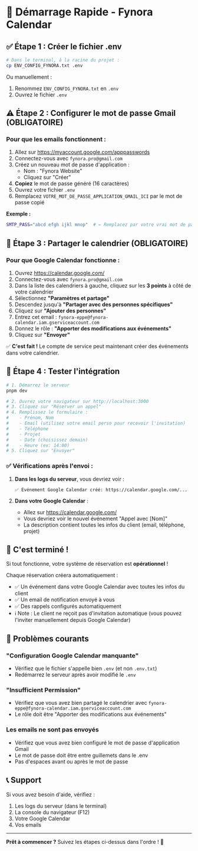 # 🚀 Démarrage Rapide - Fynora Calendar

## ✅ Étape 1 : Créer le fichier .env

```bash
# Dans le terminal, à la racine du projet :
cp ENV_CONFIG_FYNORA.txt .env
```

Ou manuellement :
1. Renommez `ENV_CONFIG_FYNORA.txt` en `.env`
2. Ouvrez le fichier `.env`

## ⚠️ Étape 2 : Configurer le mot de passe Gmail (OBLIGATOIRE)

### Pour que les emails fonctionnent :

1. Allez sur https://myaccount.google.com/apppasswords
2. Connectez-vous avec `fynora.pro@gmail.com`
3. Créez un nouveau mot de passe d'application :
   - Nom : "Fynora Website"
   - Cliquez sur "Créer"
4. **Copiez** le mot de passe généré (16 caractères)
5. Ouvrez votre fichier `.env`
6. Remplacez `VOTRE_MOT_DE_PASSE_APPLICATION_GMAIL_ICI` par le mot de passe copié

**Exemple :**
```bash
SMTP_PASS="abcd efgh ijkl mnop"  # ← Remplacez par votre vrai mot de passe
```

## 📅 Étape 3 : Partager le calendrier (OBLIGATOIRE)

### Pour que Google Calendar fonctionne :

1. Ouvrez https://calendar.google.com/
2. Connectez-vous avec `fynora.pro@gmail.com`
3. Dans la liste des calendriers à gauche, cliquez sur les **3 points** à côté de votre calendrier
4. Sélectionnez **"Paramètres et partage"**
5. Descendez jusqu'à **"Partager avec des personnes spécifiques"**
6. Cliquez sur **"Ajouter des personnes"**
7. Entrez cet email : `fynora-eppe@fynora-calendar.iam.gserviceaccount.com`
8. Donnez le rôle : **"Apporter des modifications aux événements"**
9. Cliquez sur **"Envoyer"**

✅ **C'est fait !** Le compte de service peut maintenant créer des événements dans votre calendrier.

## 🎯 Étape 4 : Tester l'intégration

```bash
# 1. Démarrez le serveur
pnpm dev

# 2. Ouvrez votre navigateur sur http://localhost:3000
# 3. Cliquez sur "Réserver un appel"
# 4. Remplissez le formulaire :
#    - Prénom, Nom
#    - Email (utilisez votre email perso pour recevoir l'invitation)
#    - Téléphone
#    - Projet
#    - Date (choisissez demain)
#    - Heure (ex: 14:00)
# 5. Cliquez sur "Envoyer"
```

### ✅ Vérifications après l'envoi :

1. **Dans les logs du serveur**, vous devriez voir :
   ```
   ✅ Événement Google Calendar créé: https://calendar.google.com/...
   ```

2. **Dans votre Google Calendar** :
   - Allez sur https://calendar.google.com/
   - Vous devriez voir le nouvel événement "Appel avec [Nom]"
   - La description contient toutes les infos du client (email, téléphone, projet)

## 🎉 C'est terminé !

Si tout fonctionne, votre système de réservation est **opérationnel** !

Chaque réservation créera automatiquement :
- ✅ Un événement dans votre Google Calendar avec toutes les infos du client
- ✅ Un email de notification envoyé à vous
- ✅ Des rappels configurés automatiquement
- ℹ️ Note : Le client ne reçoit pas d'invitation automatique (vous pouvez l'inviter manuellement depuis Google Calendar)

## 🐛 Problèmes courants

### "Configuration Google Calendar manquante"
- Vérifiez que le fichier s'appelle bien `.env` (et non `.env.txt`)
- Redémarrez le serveur après avoir modifié le `.env`

### "Insufficient Permission"
- Vérifiez que vous avez bien partagé le calendrier avec `fynora-eppe@fynora-calendar.iam.gserviceaccount.com`
- Le rôle doit être "Apporter des modifications aux événements"

### Les emails ne sont pas envoyés
- Vérifiez que vous avez bien configuré le mot de passe d'application Gmail
- Le mot de passe doit être entre guillemets dans le .env
- Pas d'espaces avant ou après le mot de passe

## 📞 Support

Si vous avez besoin d'aide, vérifiez :
1. Les logs du serveur (dans le terminal)
2. La console du navigateur (F12)
3. Votre Google Calendar
4. Vos emails

---

**Prêt à commencer ?** Suivez les étapes ci-dessus dans l'ordre ! 🚀

